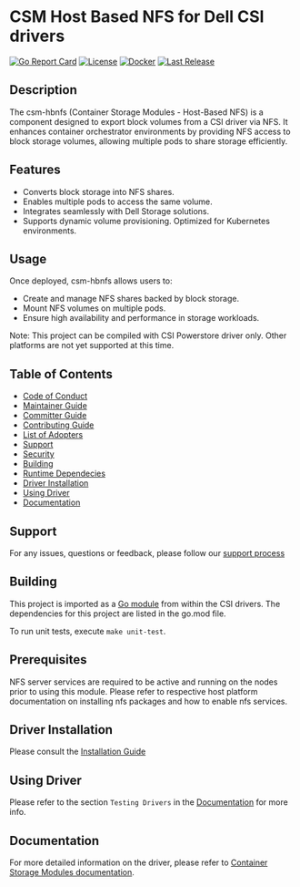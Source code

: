 # CSM Host Based NFS for Dell CSI drivers

[![Go Report Card](https://goreportcard.com/badge/github.com/dell/csm-hbnfs?style=flat-square)](https://goreportcard.com/report/github.com/dell/csm-hbnfs)
[![License](https://img.shields.io/github/license/dell/csm-hbnfs?style=flat-square&color=blue&label=License)](https://github.com/dell/csm-hbnfs/blob/master/LICENSE)
[![Docker](https://img.shields.io/docker/pulls/dellemc/csm-hbnfs.svg?logo=docker&style=flat-square&label=Pulls)](https://hub.docker.com/r/dellemc/csm-hbnfs)
[![Last Release](https://img.shields.io/github/v/release/dell/csm-hbnfs?label=Latest&style=flat-square&logo=go)](https://github.com/dell/csm-hbnfs/releases)


## Description
The csm-hbnfs (Container Storage Modules - Host-Based NFS) is a component designed to export block volumes from a CSI driver via NFS. It enhances container orchestrator environments by providing NFS access to block storage volumes, allowing multiple pods to share storage efficiently.

## Features
- Converts block storage into NFS shares.
- Enables multiple pods to access the same volume.
- Integrates seamlessly with Dell Storage solutions.
- Supports dynamic volume provisioning. Optimized for Kubernetes environments.

## Usage
Once deployed, csm-hbnfs allows users to: 
- Create and manage NFS shares backed by block storage. 
- Mount NFS volumes on multiple pods. 
- Ensure high availability and performance in storage workloads. 

Note: This project can be compiled with CSI Powerstore driver only. Other platforms are not yet supported at this time.

## Table of Contents

* [Code of Conduct](https://github.com/dell/csm/blob/main/docs/CODE_OF_CONDUCT.md)
* [Maintainer Guide](https://github.com/dell/csm/blob/main/docs/MAINTAINER_GUIDE.md)
* [Committer Guide](https://github.com/dell/csm/blob/main/docs/COMMITTER_GUIDE.md)
* [Contributing Guide](https://github.com/dell/csm/blob/main/docs/CONTRIBUTING.md)
* [List of Adopters](https://github.com/dell/csm/blob/main/docs/ADOPTERS.md)
* [Support](#support)
* [Security](https://github.com/dell/csm/blob/main/docs/SECURITY.md)
* [Building](#building)
* [Runtime Dependecies](#runtime-dependencies)
* [Driver Installation](#driver-installation)
* [Using Driver](#using-driver)
* [Documentation](#documentation)

## Support
For any issues, questions or feedback, please follow our [support process](https://github.com/dell/csm/blob/main/docs/SUPPORT.md)

## Building
This project is imported as a [Go module](https://go.dev/ref/mod) from within the CSI drivers.
The dependencies for this project are listed in the go.mod file.

To run unit tests, execute `make unit-test`.

## Prerequisites

NFS server services are required to be active and running on the nodes prior to using this module. 
Please refer to respective host platform documentation on installing nfs packages and how to enable nfs services. 

## Driver Installation
Please consult the [Installation Guide](https://dell.github.io/csm-docs/docs/deployment/)

## Using Driver
Please refer to the section `Testing Drivers` in the [Documentation](https://dell.github.io/csm-docs/docs/csidriver/test/) for more info.

## Documentation
For more detailed information on the driver, please refer to [Container Storage Modules documentation](https://dell.github.io/csm-docs/).

